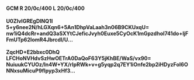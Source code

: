 #### GCM R 20/0c/400 L 20/0c/400
**U0ZlvlGREgDlNQ1I**<br/>**5+y6nee2N/hLGXqn6+5An1DhpVaLaah3n06B9CKUxqU=**<br/>**nw1iQ4dcRr+andQ3aSXYtCJeficJvyh0Euxe5CyOcK1mGpzdhoI741do+ljFFmUTp62IomR4JbrcdI/U...**<br/><br/>
**ZqcHD+E2bbxc0DhQ**<br/>**LFCHoNVHdvSzHwOETrA0DaQoF63Y5jKhBE/WaS/vx90=**<br/>**NuiuukCYUOz/ln4W+YX/rIpRWk+v+g5yqp2q7EY1iOnfe2bp2iHDyzFol6ONNxsuMicuP9fIpyp3xHf3...**